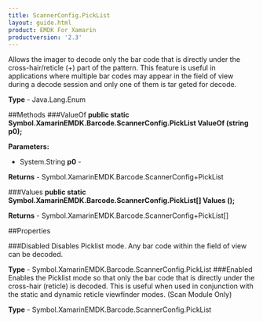 ```yaml
---
title: ScannerConfig.PickList
layout: guide.html
product: EMDK For Xamarin
productversion: '2.3'
---
```

Allows the imager to decode only the bar code that is directly under the cross-hair/reticle (+) part of the pattern. This feature is useful in applications where multiple bar codes may appear in the field of view during a decode session and only one of them is tar geted for decode.

**Type** - Java.Lang.Enum

##Methods
###ValueOf
**public static Symbol.XamarinEMDK.Barcode.ScannerConfig.PickList ValueOf (string p0);**


        

**Parameters:** 

* System.String **p0** - 
        

**Returns** - Symbol.XamarinEMDK.Barcode.ScannerConfig+PickList

###Values
**public static Symbol.XamarinEMDK.Barcode.ScannerConfig.PickList[] Values ();**


        


**Returns** - Symbol.XamarinEMDK.Barcode.ScannerConfig+PickList[]

##Properties

###Disabled
Disables Picklist mode. Any bar code within the field of view can be decoded.

**Type** - Symbol.XamarinEMDK.Barcode.ScannerConfig.PickList
###Enabled
Enables the Picklist mode so that only the bar code that is directly under the cross-hair (reticle) is decoded. This is useful when used in conjunction with the static and dynamic reticle viewfinder modes. (Scan Module Only)

**Type** - Symbol.XamarinEMDK.Barcode.ScannerConfig.PickList






